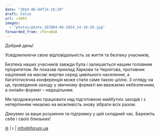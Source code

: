 ```yaml
---
date: "2024-06-04T14:18:20"
draft: False
url: /4893
images:
  - "photos/photo_207@04-06-2024_14-18-20.jpg"
forwarded_from: iForumUA
---
```


Добрий день!

Усвідомлюючи свою відповідальність за життя та безпеку учасників, 

Безпека наших учасників завжди була і залишається нашим головним пріоритетом. Як показав приклад Харкова та Чернігова, противник націлений на масові жертви серед цивільного населення, а багатотисячна конференція може стати саме такою ціллю. З огляду на це, проведення заходу у звичному форматі ми вважаємо небезпечним, а онлайн-формат – недоцільним.

Ми продовжуємо працювати над підготовкою майбутніх заходів і з нетерпінням чекаємо на можливість знову зібрати всіх разом.

Дякуємо за ваше розуміння та підтримку у цей складний час. Бережіть себе і своїх близьких!



[🌐](https://iforum.ua/) | 📞   |  info@iforum.ua
